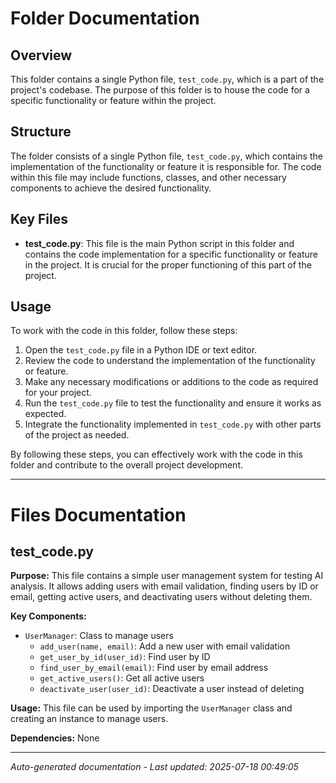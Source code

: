 # Folder Documentation

## Overview
This folder contains a single Python file, `test_code.py`, which is a part of the project's codebase. The purpose of this folder is to house the code for a specific functionality or feature within the project.

## Structure
The folder consists of a single Python file, `test_code.py`, which contains the implementation of the functionality or feature it is responsible for. The code within this file may include functions, classes, and other necessary components to achieve the desired functionality.

## Key Files
- **test_code.py**: This file is the main Python script in this folder and contains the code implementation for a specific functionality or feature in the project. It is crucial for the proper functioning of this part of the project.

## Usage
To work with the code in this folder, follow these steps:
1. Open the `test_code.py` file in a Python IDE or text editor.
2. Review the code to understand the implementation of the functionality or feature.
3. Make any necessary modifications or additions to the code as required for your project.
4. Run the `test_code.py` file to test the functionality and ensure it works as expected.
5. Integrate the functionality implemented in `test_code.py` with other parts of the project as needed.

By following these steps, you can effectively work with the code in this folder and contribute to the overall project development.

---

# Files Documentation

## test_code.py

**Purpose:** This file contains a simple user management system for testing AI analysis. It allows adding users with email validation, finding users by ID or email, getting active users, and deactivating users without deleting them.

**Key Components:**
- `UserManager`: Class to manage users
  - `add_user(name, email)`: Add a new user with email validation
  - `get_user_by_id(user_id)`: Find user by ID
  - `find_user_by_email(email)`: Find user by email address
  - `get_active_users()`: Get all active users
  - `deactivate_user(user_id)`: Deactivate a user instead of deleting

**Usage:** This file can be used by importing the `UserManager` class and creating an instance to manage users.

**Dependencies:** None

---
*Auto-generated documentation - Last updated: 2025-07-18 00:49:05*
